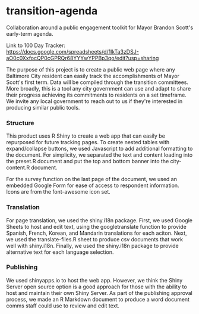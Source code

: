 # transition-agenda
Collaboration around a public engagement toolkit for Mayor Brandon Scott's early-term agenda. 

Link to 100 Day Tracker:
https://docs.google.com/spreadsheets/d/1lkTa3zDSJ-aO0c0XxfocQP0cGPRQr68YYYwYPPBp3qo/edit?usp=sharing

The purpose of this project is to create a public web page where any Baltimore City resident can easily track the accomplishments of Mayor Scott's first term. Data will be compiled through the transition committees. More broadly, this is a tool any city government can use and adapt to share their progress achieving its commitments to residents on a set timeframe. We invite any local government to reach out to us if they're interested in producing similar public tools.

### Structure

This product uses R Shiny to create a web app that can easily be repurposed for future tracking pages. To create nested tables with expand/collapse buttons, we used Javascript to add additional formatting to the document. For simplicity, we separated the text and content loading into the preset.R document and put the top and bottom banner into the city-content.R document.

For the survey function on the last page of the document, we used an embedded Google Form for ease of access to respondent information. Icons are from the font-awesome icon set.

### Translation

For page translation, we used the shiny.i18n package. First, we used Google Sheets to host and edit text, using the googletranslate function to provide Spanish, French, Korean, and Mandarin translations for each aciton. Next, we used the translate-files.R sheet to produce csv documents that work well with shiny.i18n. Finally, we used the shiny.i18n package to provide alternative text for each language selection.

### Publishing

We used shinyapps.io to host the web app. However, we think the Shiny Server open source option is a good approach for those with the ability to host and maintain their own Shiny Server. As part of the publishing approval process, we made an R Markdown document to produce a word document comms staff could use to review and edit text.
